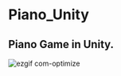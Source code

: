 # Piano_Unity
Piano Game in Unity.
-
![ezgif com-optimize](https://github.com/JavierFo/Piano_Unity/assets/55770672/c30484e9-c999-4f1e-bd76-38882ef2e843)
